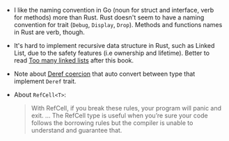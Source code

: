 - I like the naming convention in Go (noun for struct and interface, verb for
  methods) more than Rust. Rust doesn't seem to have a naming convention for
  trait (`Debug`, `Display`, `Drop`). Methods and functions names in Rust are
  verb, though.

- It's hard to implement recursive data structure in Rust, such as Linked List,
  due to the safety features (i.e ownership and lifetime). Better to read [Too
  many linked lists](https://rust-unofficial.github.io/too-many-lists/) after
  this book.

- Note about [Deref coercion](https://doc.rust-lang.org/book/ch15-02-deref.html#implicit-deref-coercions-with-functions-and-methods)
  that auto convert between type that implement `Deref` trait.

- About `RefCell<T>`:

  > With RefCell<T>, if you break these rules, your program will panic and exit.
  > ...
  > The RefCell<T> type is useful when you’re sure your code follows the
  > borrowing rules but the compiler is unable to understand and guarantee that.
